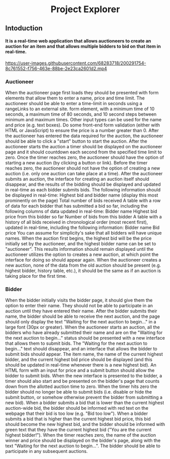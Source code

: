 <h1 align="center">Project Explorer</h1>
<h2>Intoduction</h2>

<h4>
It is a real-time web application that allows auctioneers to create an auction for an item and that allows multiple bidders to bid on that item in real-time.
</h4>


https://user-images.githubusercontent.com/68283718/200291754-8c761552-f756-463e-88be-2e23ca2601d2.mp4


<h3>Auctioneer</h3>
<p>When the auctioneer page first loads they should be presented with form elements that allow them to enter a name, price and time limit.  The auctioneer should be able to enter a time-limit in seconds using a rangeLinks to an external site. form element, with a minimum time of 10 seconds, a maximum time of 80 seconds, and 10 second steps between minimum and maximum times.  Other input types can be used for the name and price (e.g. text boxes).  Do some front-end form validation (either with HTML or JavaScript) to ensure the price is a number greater than 0.  After the auctioneer has entered the data required for the auction, the auctioneer should be able to click a "start" button to start the auction.
After the auctioneer starts the auction a timer should be displayed on the auctioneer page and it should countdown each second from the specified time limit to zero. Once the timer reaches zero, the auctioneer should have the option of starting a new auction (by clicking a button or link). Before the timer reaches zero, the auctioneer should not have the option of creating a new auction (i.e. only one auction can take place at a time).
After the auctioneer submits an auction, the interface for creating an auction itself should disappear, and the results of the bidding should be displayed and updated in real-time as each bidder submits bids. The following information should be displayed in real-time:
Highest bid and bidder name (display this most prominently on the page)
Total number of bids received
A table with a row of data for each bidder that has submitted a bid so far, including the following columns of data updated in real-time:
Bidder name
Highest bid price from this bidder so far
Number of bids from this bidder
A table with a history of all bids received in chronological order (most recent first), updated in real-time, including the following information:
Bidder name
Bid price
You can assume for simplicity's sake that all bidders will have unique names.
When the auction first begins, the highest bid will be the price initially set by the auctioneer, and the highest bidder name can be set to "auctioneer".
This results information should remain displayed until the auctioneer utilizes the option to creates a new auction, at which point the interface for doing so should appear again.  When the auctioneer creates a new auction, none of the data from the old auction should be present (e.g. highest bidder, history table, etc.), it should be the same as if an auction is taking place for the first time.</p>

<h3>Bidder</h3>
<p>
When the bidder initially visits the bidder page, it should give them the option to enter their name. They should not be able to participate in an auction until they have entered their name. After the bidder submits their name, the bidder should be able to receive the next auction, and the page should only display the text "Waiting for the next auction to begin..." in a large font (30px or greater).
When the auctioneer starts an auction, all the bidders who have already submitted their name and are on the "Waiting for the next auction to begin..." status should be presented with a new interface that allows them to submit bids. The "Waiting for the next auction to begin..." text should disappear, and an interface that allows the bidder to submit bids should appear.  The item name, the name of the current highest bidder, and the current highest bid price should be displayed (and this should be updated in real-time whenever there is a new highest bid).  An HTML form with an input for price and a submit button should allow the bidder to submit bids.  
When the new interface is presented to the bidder, a timer should also start and be presented on the bidder's page that counts down from the allotted auction time to zero. When the timer hits zero the bidder should no longer be able to submit bids (i.e. disable or hide the submit button, or somehow otherwise prevent the bidder from submitting a new bid).
When a bidder submits a bid that is lower than the current highest auction-wide bid, the bidder should be informed with red text on the webpage that their bid is too low (e.g. "Bid too low").  When a bidder submits a bid that is higher than the current highest bid price, this bid should become the new highest bid, and the bidder should be informed with green text that they have the current highest bid ("You are the current highest bidder!").
When the timer reaches zero, the name of the auction winner and price should be displayed on the bidder's page, along with the text "Waiting for the next auction to begin...".  The bidder should be able to participate in any subsequent auctions.  
</p>




